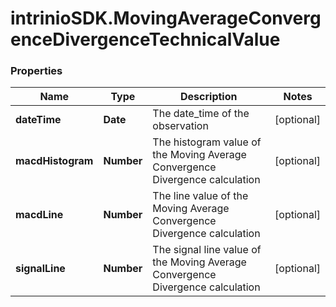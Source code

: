 # intrinioSDK.MovingAverageConvergenceDivergenceTechnicalValue

### Properties
Name | Type | Description | Notes
------------ | ------------- | ------------- | -------------
**dateTime** | **Date** | The date_time of the observation | [optional] 
**macdHistogram** | **Number** | The histogram value of the Moving Average Convergence Divergence calculation | [optional] 
**macdLine** | **Number** | The line value of the Moving Average Convergence Divergence calculation | [optional] 
**signalLine** | **Number** | The signal line value of the Moving Average Convergence Divergence calculation | [optional] 


